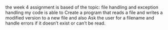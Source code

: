 the week 4 assignment is based of the topic: file handling and exception handling
my code is able to Create a program that reads a file and writes a modified version to a new file and also
Ask the user for a filename and handle errors if it doesn’t exist or can’t be read.

